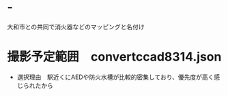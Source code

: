 # -
大和市との共同で消火器などのマッピングと名付け

# 撮影予定範囲　convertccad8314.json　
- 選択理由　駅近くにAEDや防火水槽が比較的密集しており、優先度が高く感じられたから
